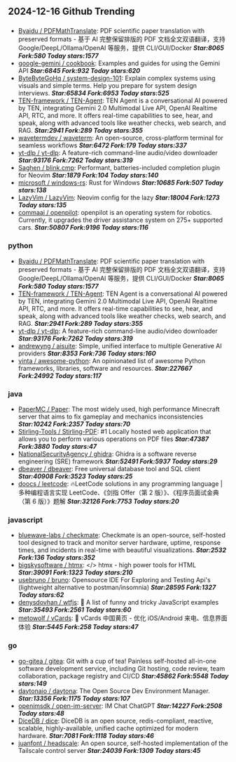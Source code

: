 ## 2024-12-16 Github Trending

### 
* [Byaidu / PDFMathTranslate](https://github.com/Byaidu/PDFMathTranslate): PDF scientific paper translation with preserved formats - 基于 AI 完整保留排版的 PDF 文档全文双语翻译，支持 Google/DeepL/Ollama/OpenAI 等服务，提供 CLI/GUI/Docker ***Star:8065 Fork:580 Today stars:1577***
* [google-gemini / cookbook](https://github.com/google-gemini/cookbook): Examples and guides for using the Gemini API ***Star:6845 Fork:932 Today stars:620***
* [ByteByteGoHq / system-design-101](https://github.com/ByteByteGoHq/system-design-101): Explain complex systems using visuals and simple terms. Help you prepare for system design interviews. ***Star:65834 Fork:6953 Today stars:525***
* [TEN-framework / TEN-Agent](https://github.com/TEN-framework/TEN-Agent): TEN Agent is a conversational AI powered by TEN, integrating Gemini 2.0 Multimodal Live API, OpenAI Realtime API, RTC, and more. It offers real-time capabilities to see, hear, and speak, along with advanced tools like weather checks, web search, and RAG. ***Star:2941 Fork:289 Today stars:355***
* [wavetermdev / waveterm](https://github.com/wavetermdev/waveterm): An open-source, cross-platform terminal for seamless workflows ***Star:6472 Fork:179 Today stars:337***
* [yt-dlp / yt-dlp](https://github.com/yt-dlp/yt-dlp): A feature-rich command-line audio/video downloader ***Star:93176 Fork:7262 Today stars:319***
* [Saghen / blink.cmp](https://github.com/Saghen/blink.cmp): Performant, batteries-included completion plugin for Neovim ***Star:1879 Fork:104 Today stars:140***
* [microsoft / windows-rs](https://github.com/microsoft/windows-rs): Rust for Windows ***Star:10685 Fork:507 Today stars:138***
* [LazyVim / LazyVim](https://github.com/LazyVim/LazyVim): Neovim config for the lazy ***Star:18004 Fork:1273 Today stars:135***
* [commaai / openpilot](https://github.com/commaai/openpilot): openpilot is an operating system for robotics. Currently, it upgrades the driver assistance system on 275+ supported cars. ***Star:50807 Fork:9196 Today stars:116***

### python
* [Byaidu / PDFMathTranslate](https://github.com/Byaidu/PDFMathTranslate): PDF scientific paper translation with preserved formats - 基于 AI 完整保留排版的 PDF 文档全文双语翻译，支持 Google/DeepL/Ollama/OpenAI 等服务，提供 CLI/GUI/Docker ***Star:8065 Fork:580 Today stars:1577***
* [TEN-framework / TEN-Agent](https://github.com/TEN-framework/TEN-Agent): TEN Agent is a conversational AI powered by TEN, integrating Gemini 2.0 Multimodal Live API, OpenAI Realtime API, RTC, and more. It offers real-time capabilities to see, hear, and speak, along with advanced tools like weather checks, web search, and RAG. ***Star:2941 Fork:289 Today stars:355***
* [yt-dlp / yt-dlp](https://github.com/yt-dlp/yt-dlp): A feature-rich command-line audio/video downloader ***Star:93176 Fork:7262 Today stars:319***
* [andrewyng / aisuite](https://github.com/andrewyng/aisuite): Simple, unified interface to multiple Generative AI providers ***Star:8353 Fork:736 Today stars:160***
* [vinta / awesome-python](https://github.com/vinta/awesome-python): An opinionated list of awesome Python frameworks, libraries, software and resources. ***Star:227667 Fork:24992 Today stars:117***

### java
* [PaperMC / Paper](https://github.com/PaperMC/Paper): The most widely used, high performance Minecraft server that aims to fix gameplay and mechanics inconsistencies ***Star:10242 Fork:2357 Today stars:70***
* [Stirling-Tools / Stirling-PDF](https://github.com/Stirling-Tools/Stirling-PDF): #1 Locally hosted web application that allows you to perform various operations on PDF files ***Star:47387 Fork:3880 Today stars:47***
* [NationalSecurityAgency / ghidra](https://github.com/NationalSecurityAgency/ghidra): Ghidra is a software reverse engineering (SRE) framework ***Star:52491 Fork:5937 Today stars:29***
* [dbeaver / dbeaver](https://github.com/dbeaver/dbeaver): Free universal database tool and SQL client ***Star:40908 Fork:3523 Today stars:25***
* [doocs / leetcode](https://github.com/doocs/leetcode): 🔥LeetCode solutions in any programming language | 多种编程语言实现 LeetCode、《剑指 Offer（第 2 版）》、《程序员面试金典（第 6 版）》题解 ***Star:32126 Fork:7753 Today stars:20***

### javascript
* [bluewave-labs / checkmate](https://github.com/bluewave-labs/checkmate): Checkmate is an open-source, self-hosted tool designed to track and monitor server hardware, uptime, response times, and incidents in real-time with beautiful visualizations. ***Star:2532 Fork:136 Today stars:352***
* [bigskysoftware / htmx](https://github.com/bigskysoftware/htmx): </> htmx - high power tools for HTML ***Star:39091 Fork:1323 Today stars:210***
* [usebruno / bruno](https://github.com/usebruno/bruno): Opensource IDE For Exploring and Testing Api's (lightweight alternative to postman/insomnia) ***Star:28595 Fork:1327 Today stars:62***
* [denysdovhan / wtfjs](https://github.com/denysdovhan/wtfjs): 🤪 A list of funny and tricky JavaScript examples ***Star:35493 Fork:2561 Today stars:60***
* [metowolf / vCards](https://github.com/metowolf/vCards): 📡️ vCards 中国黄页 - 优化 iOS/Android 来电、信息界面体验 ***Star:5445 Fork:258 Today stars:47***

### go
* [go-gitea / gitea](https://github.com/go-gitea/gitea): Git with a cup of tea! Painless self-hosted all-in-one software development service, including Git hosting, code review, team collaboration, package registry and CI/CD ***Star:45862 Fork:5548 Today stars:149***
* [daytonaio / daytona](https://github.com/daytonaio/daytona): The Open Source Dev Environment Manager. ***Star:13356 Fork:1175 Today stars:107***
* [openimsdk / open-im-server](https://github.com/openimsdk/open-im-server): IM Chat ChatGPT ***Star:14227 Fork:2508 Today stars:48***
* [DiceDB / dice](https://github.com/DiceDB/dice): DiceDB is an open source, redis-compliant, reactive, scalable, highly-available, unified cache optimized for modern hardware. ***Star:7081 Fork:1118 Today stars:46***
* [juanfont / headscale](https://github.com/juanfont/headscale): An open source, self-hosted implementation of the Tailscale control server ***Star:24039 Fork:1309 Today stars:45***
